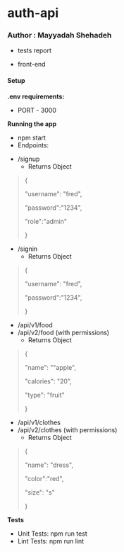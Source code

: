 # auth-api

### Author : Mayyadah Shehadeh

- tests report

- front-end

#### Setup
**.env requirements:**

  * PORT - 3000

**Running the app**
  * npm start
  * Endpoints: 

   - /signup
      * Returns Object

>{
>
>"username": "fred",
>
>"password":"1234",
>
>"role":"admin"
>
>}

   - /signin
      * Returns Object

>{
>
>"username": "fred",
>
>"password":"1234",
>
>}


  - /api/v1/food
  - /api/v2/food (with permissions)
      * Returns Object

>{
>
> "name": ""apple",
>
>"calories": "20",
>
>"type": "fruit"
>
>}
 
 
  - /api/v1/clothes
  - /api/v2/clothes (with permissions)
      * Returns Object

>{
>
> "name": "dress",
>
>"color":"red",
>
>"size": "s"
>
>}


**Tests**

- Unit Tests: npm run test
- Lint Tests: npm run lint

